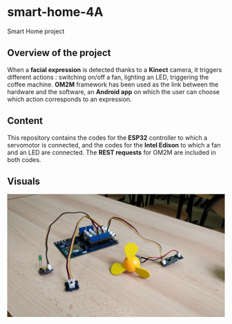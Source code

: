 # smart-home-4A
Smart Home project

## Overview of the project ##
When a **facial expression** is detected thanks to a **Kinect** camera, it triggers different actions : switching on/off a fan, lighting an LED, triggering the coffee machine. **OM2M** framework has been used as the link between the hardware and the software, an **Android app** on which the user can choose which action corresponds to an expression.

## Content ##
This repository contains the codes for the **ESP32** controller to which a servomotor is connected, and the codes for the **Intel Edison** to which a fan and an LED are connected.
The **REST requests** for OM2M are included in both codes.

## Visuals ##
![Image of the Intel Edison and its actuators](assets/edison.jpg)
